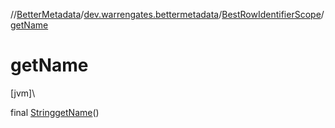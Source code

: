 //[BetterMetadata](../../../index.md)/[dev.warrengates.bettermetadata](../index.md)/[BestRowIdentifierScope](index.md)/[getName](get-name.md)

# getName

[jvm]\

final [String](https://docs.oracle.com/javase/8/docs/api/java/lang/String.html)[getName](get-name.md)()
